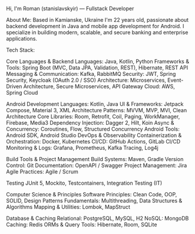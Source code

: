 Hi, I'm Roman (stanislavskyir) — Fullstack Developer

About Me:
  Based in Kamianske, Ukraine
  I'm 22 years old, passionate about backend development in Java and mobile app development for Android.
  I specialize in building modern, scalable, and secure banking and enterprise applications.

Tech Stack:

Core Languages & Backend
  Languages: Java, Kotlin, Python
  Frameworks & Tools: Spring Boot (MVC, Data JPA, Validation, REST), Hibernate, REST API
  Messaging & Communication: Kafka, RabbitMQ
  Security: JWT, Spring Security, Keycloak (OAuth 2.0 / SSO)
  Architecture: Microservices, Event-Driven Architecture, Secure Microservices, API Gateway
  Cloud: AWS, Spring Cloud

Android Development
  Languages: Kotlin, Java
  UI & Frameworks: Jetpack Compose, Material 3, XML
  Architecture Patterns: MVVM, MVP, MVI, Clean Architecture
  Core Libraries: Room, Retrofit, Coil, Paging, WorkManager, Firebase, Media3
  Dependency Injection: Dagger 2, Hilt, Koin
  Async & Concurrency: Coroutines, Flow, Structured Concurrency
  Android Tools: Android SDK, Android Studio
DevOps & Observability
  Containerization & Orchestration: Docker, Kubernetes
  CI/CD: GitHub Actions, GitLab CI/CD
  Monitoring & Logs: Grafana, Prometheus, Kafka Tracing, Log4j

Build Tools & Project Management
  Build Systems: Maven, Gradle
  Version Control: Git
  Documentation: OpenAPI / Swagger
  Project Management: Jira
  Agile Practices: Agile / Scrum

Testing
  JUnit 5, Mockito, Testcontainers, Integration Testing (IT)

Computer Science & Principles
  Software Principles: Clean Code, OOP, SOLID, Design Patterns
  Fundamentals: Multithreading, Data Structures & Algorithms
  Mapping & Utilities: Lombok, MapStruct

Database & Caching
  Relational: PostgreSQL, MySQL, H2
  NoSQL: MongoDB
  Caching: Redis
  ORMs & Query Tools: Hibernate, Room, SQLite
